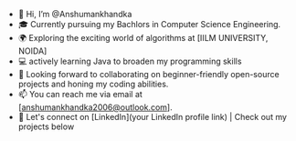 - 👋 Hi, I’m @Anshumankhandka
- 🎓 Currently pursuing my Bachlors in Computer Science Engineering.
- 🌍 Exploring the exciting world of algorithms at [IILM UNIVERSITY, NOIDA]
- 💻 actively learning Java to broaden my programming skills
- 🚀 Looking forward to collaborating on beginner-friendly open-source projects and honing my coding abilities.
- 📫 You can reach me via email at [anshumankhandka2006@outlook.com].
- 🔗 Let's connect on [LinkedIn](your LinkedIn profile link) | Check out my projects below
<!---
Anshumankhandka2006/Anshumankhandka2006 is a ✨ special ✨ repository because its `README.md` (this file) appears on your GitHub profile.
You can click the Preview link to take a look at your changes.
--->
